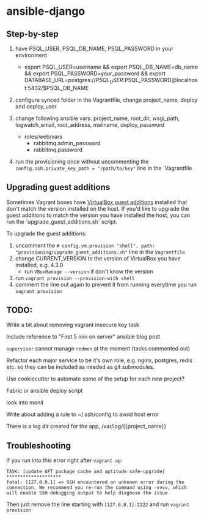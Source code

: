 ansible-django
==============

Step-by-step
------------

1. have PSQL_USER, PSQL_DB_NAME, PSQL_PASSWORD in your environment
    * export PSQL_USER=username && export PSQL_DB_NAME=db_name && export PSQL_PASSWORD=your_password && export DATABASE_URL=postgres://$PSQL_USER:$PSQL_PASSWORD@localhost:5432/$PSQL_DB_NAME

2. configure synced folder in the Vagrantfile, change project_name, deploy and deploy_user

3. change following ansible vars: project_name, root_dir, wsgi_path, logwatch_email, root_address, mailname, deploy_password
    * roles/web/vars
        * rabbitmq.admin_password
        * rabbitmq.password

4. run the provisioning once without uncommenting the `config.ssh.private_key_path = "/path/to/key"` line in the `Vagrantfile


Upgrading guest additions
-------------------------

Sometimes Vagrant boxes have [VirtualBox guest additions](http://www.virtualbox.org/manual/ch04.html) installed that don't match the version installed on the host.
If you'd like to upgrade the guest additions to match the version you have installed the host, you can run the ´upgrade_guest_additions.sh` script.

To upgrade the guest additions:

1. uncomment the `# config.vm.provision "shell", path: "provisioning/upgrade_guest_additions.sh"` line in the `Vagrantfile`
2. change CURRENT_VERSION to the version of VirtualBox you have installed, e.g. 4.3.0
    * run `VBoxManage --version` if don't know the version
3. run `vagrant provision --provision-with shell`
4. comment the line out again to prevent it from running everytime you run `vagrant provision`


TODO:
-----

Write a bit about removing vagrant insecure key task

Include reference to "First 5 min on server" ansible blog post

`supervisor` cannot manage `redmon` at the moment (tasks commented out)

Refactor each major service to be it's own role, e.g. nginx, postgres, redis etc. so they can be included as needed as git submodules.

Use cookiecutter to automate some of the setup for each new project?

Fabric or ansible deploy script

look into monit

Write about adding a rule to ~/.ssh/config to avoid host error

There is a log dir created for the app, /var/log/{{project_name}}


Troubleshooting
---------------

If you run into this error right after `vagrant up`:

```
TASK: [update APT package cache and aptitude safe-upgrade] ********************
fatal: [127.0.0.1] => SSH encountered an unknown error during the connection. We recommend you re-run the command using -vvvv, which will enable SSH debugging output to help diagnose the issue
```

Then just remove the line starting with `[127.0.0.1]:2222` and run `vagrant provision`
